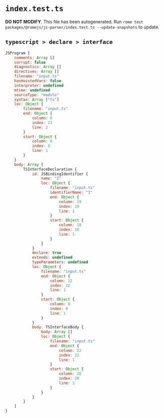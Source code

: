 # `index.test.ts`

**DO NOT MODIFY**. This file has been autogenerated. Run `rome test packages/@romejs/js-parser/index.test.ts --update-snapshots` to update.

## `typescript > declare > interface`

```javascript
JSProgram {
	comments: Array []
	corrupt: false
	diagnostics: Array []
	directives: Array []
	filename: "input.ts"
	hasHoistedVars: false
	interpreter: undefined
	mtime: undefined
	sourceType: "module"
	syntax: Array ["ts"]
	loc: Object {
		filename: "input.ts"
		end: Object {
			column: 0
			index: 23
			line: 2
		}
		start: Object {
			column: 0
			index: 0
			line: 1
		}
	}
	body: Array [
		TSInterfaceDeclaration {
			id: JSBindingIdentifier {
				name: "I"
				loc: Object {
					filename: "input.ts"
					identifierName: "I"
					end: Object {
						column: 19
						index: 19
						line: 1
					}
					start: Object {
						column: 18
						index: 18
						line: 1
					}
				}
			}
			declare: true
			extends: undefined
			typeParameters: undefined
			loc: Object {
				filename: "input.ts"
				end: Object {
					column: 22
					index: 22
					line: 1
				}
				start: Object {
					column: 0
					index: 0
					line: 1
				}
			}
			body: TSInterfaceBody {
				body: Array []
				loc: Object {
					filename: "input.ts"
					end: Object {
						column: 22
						index: 22
						line: 1
					}
					start: Object {
						column: 20
						index: 20
						line: 1
					}
				}
			}
		}
	]
}
```
